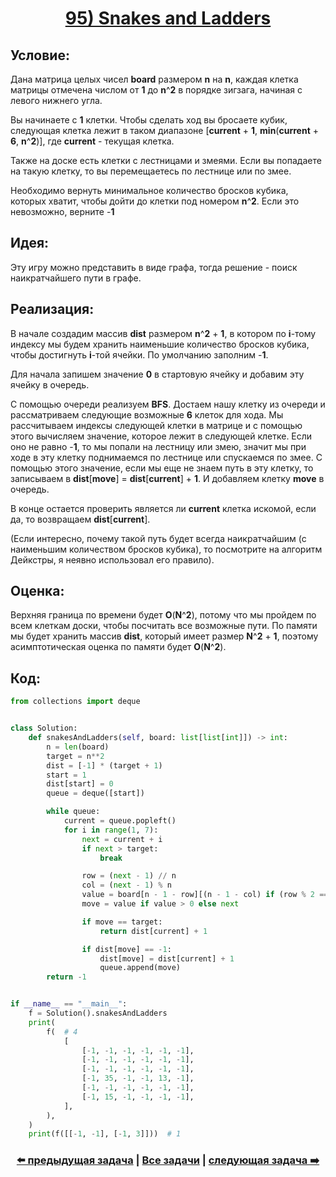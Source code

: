 <div align='center'>
<h1><a href='https://leetcode.com/problems/snakes-and-ladders/description/'><strong>95) Snakes and Ladders</strong></a></h1>
</div>

## **Условие:**

Дана матрица целых чисел **board** размером **n** на **n**, каждая клетка матрицы отмечена числом от **1** до **n**^**2** в порядке зигзага, начиная с левого нижнего угла.

Вы начинаете с **1** клетки. Чтобы сделать ход вы бросаете кубик, следующая клетка лежит в таком диапазоне [**current** + **1**, **min**(**current** + **6**, **n**^**2**)], где **current** - текущая клетка.

Также на доске есть клетки с лестницами и змеями. Если вы попадаете на такую клетку, то вы перемещаетесь по лестнице или по змее.

Необходимо вернуть минимальное количество бросков кубика, которых хватит, чтобы дойти до клетки под номером **n**^**2**. Если это невозможно, верните -**1**

## **Идея:**

Эту игру можно представить в виде графа, тогда решение - поиск наикратчайшего пути в графе.

## **Реализация:**

В начале создадим массив **dist** размером **n**^**2** + **1**, в котором по **i**-тому индексу мы будем хранить наименьшие количество бросков кубика, чтобы достигнуть **i**-той ячейки. По умолчанию заполним -**1**.

Для начала запишем значение **0** в стартовую ячейку и добавим эту ячейку в очередь.

С помощью очереди реализуем **BFS**. Достаем нашу клетку из очереди и рассматриваем следующие возможные **6** клеток для хода. Мы рассчитываем индексы следующей клетки в матрице и с помощью этого вычисляем значение, которое лежит в следующей клетке. Если оно не равно -**1**, то мы попали на лестницу или змею, значит мы при ходе в эту клетку поднимаемся по лестнице или спускаемся по змее. С помощью этого значение, если мы еще не знаем путь в эту клетку, то записываем в **dist**[**move**] = **dist**[**current**] + **1**. И добавляем клетку **move** в очередь.

В конце остается проверить является ли **current** клетка искомой, если да, то возвращаем **dist**[**current**].

(Если интересно, почему такой путь будет всегда наикратчайшим (с наименьшим количеством бросков кубика), то посмотрите на алгоритм Дейкстры, я неявно использовал его правило).



## **Оценка:**

Верхняя граница по времени будет **O**(**N**^**2**), потому что мы пройдем по всем клеткам доски, чтобы посчитать все возможные пути. По памяти мы будет хранить массив **dist**, который имеет размер **N**^**2** + **1**, поэтому асимптотическая оценка по памяти будет **O**(**N**^**2**).

## Код:
```python
from collections import deque


class Solution:
    def snakesAndLadders(self, board: list[list[int]]) -> int:
        n = len(board)
        target = n**2
        dist = [-1] * (target + 1)
        start = 1
        dist[start] = 0
        queue = deque([start])

        while queue:
            current = queue.popleft()
            for i in range(1, 7):
                next = current + i
                if next > target:
                    break

                row = (next - 1) // n
                col = (next - 1) % n
                value = board[n - 1 - row][(n - 1 - col) if (row % 2 == 1) else col]
                move = value if value > 0 else next

                if move == target:
                    return dist[current] + 1

                if dist[move] == -1:
                    dist[move] = dist[current] + 1
                    queue.append(move)
        return -1


if __name__ == "__main__":
    f = Solution().snakesAndLadders
    print(
        f(  # 4
            [
                [-1, -1, -1, -1, -1, -1],
                [-1, -1, -1, -1, -1, -1],
                [-1, -1, -1, -1, -1, -1],
                [-1, 35, -1, -1, 13, -1],
                [-1, -1, -1, -1, -1, -1],
                [-1, 15, -1, -1, -1, -1],
            ],
        ),
    )
    print(f([[-1, -1], [-1, 3]]))  # 1

```

<div align='center'><h3><a href='https://github.com/TAskMAster339/PythonAlgorithms/tree/main/94.Course%20Schedule%20II'>⬅️ предыдущая задача</a>&nbsp;|&nbsp;<a href='https://github.com/TAskMAster339/PythonAlgorithms/tree/main/README.md'>Все задачи</a>&nbsp;|&nbsp;<a href='https://github.com/TAskMAster339/PythonAlgorithms/tree/main/96.Minimum%20Genetic%20Mutation'>следующая задача ➡️</a></h3></div>